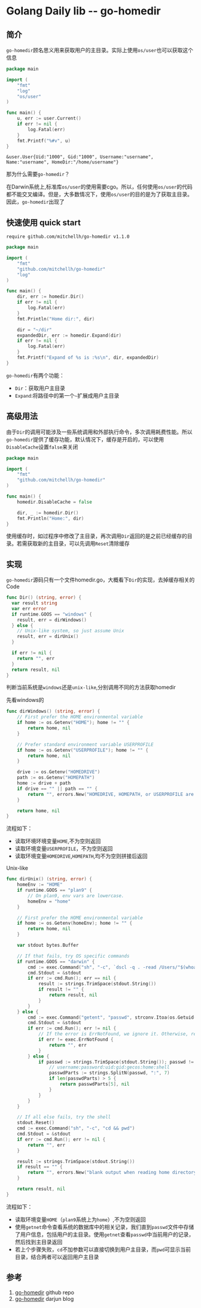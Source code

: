 # Golang Daily lib -- go-homedir

## 简介

`go-homedir`顾名思义用来获取用户的主目录。实际上使用`os/user`也可以获取这个信息

```go
package main

import (
	"fmt"
	"log"
	"os/user"
)

func main() {
	u, err := user.Current()
	if err != nil {
		log.Fatal(err)
	}
	fmt.Printf("%#v", u)
}

```

```
&user.User{Uid:"1000", Gid:"1000", Username:"username", Name:"username", HomeDir:"/home/username"}
```

那为什么需要`go-homedir`？

在Darwin系统上,标准库`os/user`的使用需要cgo。所以，任何使用`os/user`的代码都不能交叉编译。但是，大多数情况下，使用`os/user`的目的是为了获取主目录。因此，`go-homedir`出现了

## 快速使用 quick start

```
require github.com/mitchellh/go-homedir v1.1.0
```

```go
package main

import (
	"fmt"
	"github.com/mitchellh/go-homedir"
	"log"
)

func main() {
	dir, err := homedir.Dir()
	if err != nil {
		log.Fatal(err)
	}
	fmt.Println("Home dir:", dir)

	dir = "~/dir"
	expandedDir, err := homedir.Expand(dir)
	if err != nil {
		log.Fatal(err)
	}
	fmt.Printf("Expand of %s is :%s\n", dir, expandedDir)
}

```

`go-homedir`有两个功能：

- `Dir`：获取用户主目录
- `Expand`:将路径中的第一个`~`扩展成用户主目录

## 高级用法

由于`Dir`的调用可能涉及一些系统调用和外部执行命令，多次调用耗费性能。所以`go-homedir`提供了缓存功能，默认情况下，缓存是开启的，可以使用`DisableCache`设置`false`来关闭

```go
package main

import (
	"fmt"
	"github.com/mitchellh/go-homedir"
)

func main() {
	homedir.DisableCache = false

	dir, _ := homedir.Dir()
	fmt.Println("Home:", dir)
}

```

使用缓存时，如过程序中修改了主目录，再次调用`Dir`返回的是之前已经缓存的目录。若需获取新的主目录，可以先调用`Reset`清除缓存

## 实现

`go-homedir`源码只有一个文件homedir.go，大概看下`Dir`的实现，去掉缓存相关的Code

```go
func Dir() (string, error) {
  var result string
  var err error
  if runtime.GOOS == "windows" {
    result, err = dirWindows()
  } else {
    // Unix-like system, so just assume Unix
    result, err = dirUnix()
  }

  if err != nil {
    return "", err
  }
  return result, nil
}
```

判断当前系统是`windows`还是`unix-like`,分别调用不同的方法获取homedir

先看windows的

```go
func dirWindows() (string, error) {
	// First prefer the HOME environmental variable
	if home := os.Getenv("HOME"); home != "" {
		return home, nil
	}

	// Prefer standard environment variable USERPROFILE
	if home := os.Getenv("USERPROFILE"); home != "" {
		return home, nil
	}

	drive := os.Getenv("HOMEDRIVE")
	path := os.Getenv("HOMEPATH")
	home := drive + path
	if drive == "" || path == "" {
		return "", errors.New("HOMEDRIVE, HOMEPATH, or USERPROFILE are blank")
	}

	return home, nil
}
```

流程如下：

- 读取环境环境变量`HOME`,不为空则返回
- 读取环境变量`USERPROFILE`，不为空则返回
- 读取环境变量`HOMEDRIVE`,`HOMEPATH`,均不为空则拼接后返回

Unix-like

```go
func dirUnix() (string, error) {
	homeEnv := "HOME"
	if runtime.GOOS == "plan9" {
		// On plan9, env vars are lowercase.
		homeEnv = "home"
	}

	// First prefer the HOME environmental variable
	if home := os.Getenv(homeEnv); home != "" {
		return home, nil
	}

	var stdout bytes.Buffer

	// If that fails, try OS specific commands
	if runtime.GOOS == "darwin" {
		cmd := exec.Command("sh", "-c", `dscl -q . -read /Users/"$(whoami)" NFSHomeDirectory | sed 's/^[^ ]*: //'`)
		cmd.Stdout = &stdout
		if err := cmd.Run(); err == nil {
			result := strings.TrimSpace(stdout.String())
			if result != "" {
				return result, nil
			}
		}
	} else {
		cmd := exec.Command("getent", "passwd", strconv.Itoa(os.Getuid()))
		cmd.Stdout = &stdout
		if err := cmd.Run(); err != nil {
			// If the error is ErrNotFound, we ignore it. Otherwise, return it.
			if err != exec.ErrNotFound {
				return "", err
			}
		} else {
			if passwd := strings.TrimSpace(stdout.String()); passwd != "" {
				// username:password:uid:gid:gecos:home:shell
				passwdParts := strings.SplitN(passwd, ":", 7)
				if len(passwdParts) > 5 {
					return passwdParts[5], nil
				}
			}
		}
	}

	// If all else fails, try the shell
	stdout.Reset()
	cmd := exec.Command("sh", "-c", "cd && pwd")
	cmd.Stdout = &stdout
	if err := cmd.Run(); err != nil {
		return "", err
	}

	result := strings.TrimSpace(stdout.String())
	if result == "" {
		return "", errors.New("blank output when reading home directory")
	}

	return result, nil
}
```

流程如下：

- 读取环境变量`HOME`（`plan9`系统上为`home`）,不为空则返回
- 使用`getnet`命令查看系统的数据库中的相关记录，我们直到`passwd`文件中存储了用户信息，包括用户的主目录。使用`getnet`查看`passwd`中当前用户的记录，然后找到主目录返回
- 若上个步骤失败，`cd`不加参数可以直接切换到用户主目录，而`pwd`可显示当前目录，结合两者可以返回用户主目录

## 参考

1. [go-homedir](https://github.com/mitchellh/go-homedir) github repo 
2. [go-homedir](https://darjun.github.io/2020/01/14/godailylib/go-homedir/) darjun blog

